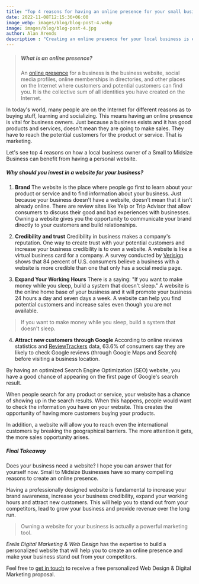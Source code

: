 ```yaml
---
title: "Top 4 reasons for having an online presence for your small business"
date: 2022-11-08T12:15:36+06:00
image_webp: images/blog/blog-post-4.webp
image: images/blog/blog-post-4.jpg
author: Alan Arends
description : "Creating an online presence for your local business is essential to reach out to customers and make your business stand out from your competitors. Find 4 reasons why."
---
```


> ##### What is an online presence? 
> An [online presence](https://www.crowdspring.com/blog/small-business-online-presence-getting-started-website/) for a business is the business website, social media profiles, online memberships in directories, and other places on the Internet where customers and potential customers can find you. It is the collective sum of all identities you have created on the Internet.

In today's world, many people are on the Internet for different reasons as to buying stuff, learning and socializing. This means having an online presence is vital for business owners.
Just because a business exists and it has good products and services, doesn't mean they are going to make sales. They have to reach the potential customers for the product or service. That is marketing.

Let's see top 4 reasons on how a local business owner of a Small to Midsize Business can benefit from having a personal website.

##### Why should you invest in a website for your business?

1. **Brand**
The website is the place where people go first to learn about your product or service and to find information about your business. Just because your business doesn’t have a website, doesn’t mean that it isn’t already online. There are review sites like Yelp or Trip Advisor that allow consumers to discuss their good and bad experiences with businesses. Owning a website gives you the opportunity to communicate your brand directly to your customers and build relationships.

2. **Credibility and trust**
Credibility in business makes a company's reputation. One way to create trust with your potential customers and increase your business credibility is to own a website. A website is like a virtual business card for a company.
A survey conducted by [Verisign](https://blog.verisign.com/getting-online/five-reasons-every-small-business-needs-a-website/) shows that 84 percent of U.S. consumers believe a business with a website is more credible than one that only has a social media page.

3. **Expand Your Working Hours**
There is a saying: "If you want to make money while you sleep, build a system that doesn't sleep." A website is the online home base of your business and it will promote your business 24 hours a day and seven days a week. A website can help you find potential customers and increase sales even though you are not available.

> If you want to make money while you sleep, build a system that doesn't sleep.

4. **Attract new customers through Google**
According to online reviews statistics and [ReviewTrackers](https://www.reviewtrackers.com/reports/online-reviews-survey/) data, 63.6% of consumers say they are likely to check Google reviews (through Google Maps and Search) before visiting a business location.

By having an optimized Search Engine Optimization (SEO) website, you have a good chance of appearing on the first page of Google's search result.

When people search for any product or service, your website has a chance of showing up in the search results. When this happens, people would want to check the information you have on your website. This creates the opportunity of having more customers buying your products.

In addition, a website will allow you to reach even the international customers by breaking the geographical barriers. The more attention it gets, the more sales opportunity arises.

##### Final Takeaway
Does your business need a website? I hope you can answer that for yourself now.
Small to Midsize Businesses have so many compelling reasons to create an online presence.

Having a professionally designed website is fundamental to increase your brand awareness, increase your business credibility, expand your working hours and attract new customers. This will help you to stand out from your competitors, lead to grow your business and provide revenue over the long run.

> Owning a website for your business is actually a powerful marketing tool.

*Erelis Digital Marketing & Web Design* has the expertise to build a personalized website that will help you to create an online presence and make your business stand out from your competitors.

Feel free to [get in touch](#contact) to receive a free personalized Web Design & Digital Marketing proposal.
